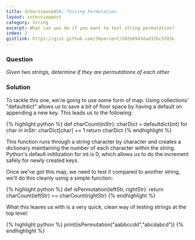 ```yaml
---
title: Interviews&#58; Testing Permutation
layout: interviewpost
category: String
excerpt: What can you do if you want to test string permutation?
index: 2
gistlink: https://gist.github.com/30percent/582b6943dad32bc5f83b
---
```


### Question

*Given two strings, determine if they are permutations of each other*

### Solution

To tackle this one, we're going to use some form of map. Using collections' "defaultdict" allows us to save a bit of floor space by having a default on appending a new key. This leads us to the following:

{% highlight python %}
def charCount(inStr):
    charDict = defaultdict(int)
    for char in inStr:
        charDict[char] += 1
    return charDict
{% endhighlight %}

This function runs through a string character by character and creates a dictionary maintaining the number of each character within the string. Python's default initilization for int is 0, which allows us to do the increment safely for newly created keys. 

Once we've got this map, we need to test it compared to another string, we'll do this cleanly using a simple function:

{% highlight python %}
def isPermutation(leftStr, rightStr):
    return charCount(leftStr) == charCount(rightStr)
{% endhighlight %}

What this leaves us with is a very quick, clean way of testing strings at the top level:

{% highlight python %}
print(isPermutation("aabbccdd","abcdabcd"))
{% endhighlight %}